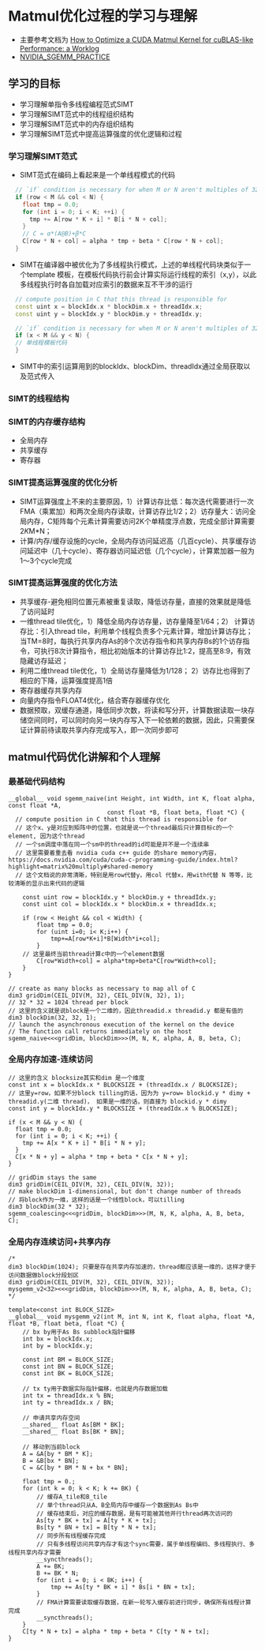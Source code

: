 # Matmul优化过程的学习与理解
- 主要参考文档为 [How to Optimize a CUDA Matmul Kernel for cuBLAS-like Performance: a Worklog](https://siboehm.com/articles/22/CUDA-MMM)
- [NVIDIA_SGEMM_PRACTICE](https://github.com/wangzyon/NVIDIA_SGEMM_PRACTICE/tree/master?tab=readme-ov-file)
## 学习的目标
- 学习理解单指令多线程编程范式SIMT
- 学习理解SIMT范式中的线程组织结构
- 学习理解SIMT范式中的内存组织结构
- 学习理解SIMT范式中提高运算强度的优化逻辑和过程
### 学习理解SIMT范式
- SIMT范式在编码上看起来是一个单线程模式的代码
```c++
  // `if` condition is necessary for when M or N aren't multiples of 32.
  if (row < M && col < N) {
    float tmp = 0.0;
    for (int i = 0; i < K; ++i) {
      tmp += A[row * K + i] * B[i * N + col];
    }
    // C = α*(A@B)+β*C
    C[row * N + col] = alpha * tmp + beta * C[row * N + col];
  }
```
- SIMT在编译器中被优化为了多线程执行模式，上述的单线程代码块类似于一个template 模板，在模板代码执行前会计算实际运行线程的索引（x,y），以此多线程执行时各自加载对应索引的数据来互不干涉的运行
```c++
  // compute position in C that this thread is responsible for
  const uint x = blockIdx.x * blockDim.x + threadIdx.x;
  const uint y = blockIdx.y * blockDim.y + threadIdx.y;

  // `if` condition is necessary for when M or N aren't multiples of 32.
  if (x < M && y < N) {
  // 单线程模板代码
  }

```
- SIMT中的索引运算用到的blockIdx、blockDim、threadIdx通过全局获取以及范式传入

### SIMT的线程结构
### SIMT的内存缓存结构
- 全局内存
- 共享缓存
- 寄存器
### SIMT提高运算强度的优化分析
- SIMT运算强度上不来的主要原因，1）计算访存比低：每次迭代需要进行一次FMA（乘累加）和两次全局内存读取，计算访存比1/2；2）访存量大：访问全局内存，C矩阵每个元素计算需要访问2K个单精度浮点数，完成全部计算需要 2*K*M*N；
- 计算/内存/缓存设施的cycle，全局内存访问延迟高（几百cycle）、共享缓存访问延迟中（几十cycle）、寄存器访问延迟低（几个cycle），计算累加器一般为1～3个cycle完成
### SIMT提高运算强度的优化方法
- 共享缓存-避免相同位置元素被重复读取，降低访存量，直接的效果就是降低了访问延时
- 一维thread tile优化，1）降低全局内存访存量，访存量降至1/64；2） 计算访存比：引入thread tile，利用单个线程负责多个元素计算，增加计算访存比；当TM=8时，每执行共享内存As的8个次访存指令和共享内存Bs的1个访存指令，可执行8次计算指令，相比初始版本的计算访存比1:2，提高至8:9，有效隐藏访存延迟；
- 利用二维thread tile优化，1）全局访存量降低为1/128； 2）访存比也得到了相应的下降，运算强度提高1倍
- 寄存器缓存共享内存
- 向量内存指令FLOAT4优化，结合寄存器缓存优化
- 数据预取，双缓存通道，降低同步次数，将读和写分开，计算数据读取一块存储空间同时，可以同时向另一块内存写入下一轮依赖的数据，因此，只需要保证计算前待读取共享内存完成写入，即一次同步即可
## matmul代码优化讲解和个人理解
### 最基础代码结构
```
__global__ void sgemm_naive(int Height, int Width, int K, float alpha, const float *A,
                            const float *B, float beta, float *C) {
  // compute position in C that this thread is responsible for
  // 这个x、y是对应到矩阵中的位置，也就是说一个thread最后只计算目标c的一个element, 因为这个thread
  // 一个sm调度中落在同一个sm中的thread的id可能是并不是一个连续串
  // 这里需要着重去看 nvidia cuda c++ guide 的share memory内容，https://docs.nvidia.com/cuda/cuda-c-programming-guide/index.html?highlight=matrix%20multiply#shared-memory
  // 这个文档说的非常清晰，特别是用row代替y，用col 代替x，用with代替 N 等等，比较清晰的显示出来代码的逻辑
  
    const uint row = blockIdx.y * blockDim.y + threadIdx.y;
    const uint col = blockIdx.x * blockDim.x + threadIdx.x;

    if (row < Height && col < Width) {
        float tmp = 0.0;
        for (uint i=0; i< K;i++) {
            tmp+=A[row*K+i]*B[Width*i+col];
        }
    // 这里最终当前thread计算c中的一个element数据
        C[row*Width+col] = alpha*tmp+beta*C[row*Width+col];
    }
}

// create as many blocks as necessary to map all of C
dim3 gridDim(CEIL_DIV(M, 32), CEIL_DIV(N, 32), 1);
// 32 * 32 = 1024 thread per block
// 这里的含义就是说block是一个二维的，因此threadid.x threadid.y 都是有值的
dim3 blockDim(32, 32, 1);
// launch the asynchronous execution of the kernel on the device
// The function call returns immediately on the host
sgemm_naive<<<gridDim, blockDim>>>(M, N, K, alpha, A, B, beta, C);

```
### 全局内存加速-连续访问
```
// 这里的含义 blocksize其实和dim 是一个维度
const int x = blockIdx.x * BLOCKSIZE + (threadIdx.x / BLOCKSIZE);
// 这里y=row，如果不分block tilling的话，因为为 y=row= blockid.y * dimy + threadid.y(二维 thread)， 如果是一维的话，则直接为 blockid.y * dimy
const int y = blockIdx.y * BLOCKSIZE + (threadIdx.x % BLOCKSIZE);

if (x < M && y < N) {
  float tmp = 0.0;
  for (int i = 0; i < K; ++i) {
    tmp += A[x * K + i] * B[i * N + y];
  }
  C[x * N + y] = alpha * tmp + beta * C[x * N + y];
}

// gridDim stays the same
dim3 gridDim(CEIL_DIV(M, 32), CEIL_DIV(N, 32));
// make blockDim 1-dimensional, but don't change number of threads
// 将block作为一维，这样的话是一个线性block，可以tilling
dim3 blockDim(32 * 32);
sgemm_coalescing<<<gridDim, blockDim>>>(M, N, K, alpha, A, B, beta, C);
```
### 全局内存连续访问+共享内存
```
/*
dim3 blockDim(1024); 只要是存在共享内存加速的，thread都应该是一维的，这样才便于访问数据做block分段划区
dim3 gridDim(CEIL_DIV(M, 32), CEIL_DIV(N, 32));
mysgemm_v2<32><<<gridDim, blockDim>>>(M, N, K, alpha, A, B, beta, C);
*/

template<const int BLOCK_SIZE>
__global__ void mysgemm_v2(int M, int N, int K, float alpha, float *A, float *B, float beta, float *C) {
    // bx by用于As Bs subblock指针偏移
    int bx = blockIdx.x;
    int by = blockIdx.y;

    const int BM = BLOCK_SIZE;
    const int BN = BLOCK_SIZE;
    const int BK = BLOCK_SIZE;

    // tx ty用于数据实际指针偏移，也就是内存数据加载
    int tx = threadIdx.x % BN;
    int ty = threadIdx.x / BN;

    // 申请共享内存空间
    __shared__ float As[BM * BK];
    __shared__ float Bs[BK * BN];

    // 移动到当前block
    A = &A[by * BM * K];
    B = &B[bx * BN];
    C = &C[by * BM * N + bx * BN];

    float tmp = 0.;
    for (int k = 0; k < K; k += BK) {
        // 缓存A_tile和B_tile
        // 单个thread只从A、B全局内存中缓存一个数据到As Bs中
        // 缓存结束后，对应的缓存数据，是有可能被其他并行thread再次访问的
        As[ty * BK + tx] = A[ty * K + tx];
        Bs[ty * BN + tx] = B[ty * N + tx];
        // 同步所有线程缓存完成
        // 只有多线程访问共享内存才有这个sync需要，属于单线程编码、多线程执行、多线程共享内存才需要
        __syncthreads();
        A += BK;
        B += BK * N;
        for (int i = 0; i < BK; i++) {
            tmp += As[ty * BK + i] * Bs[i * BN + tx];
        }
        // FMA计算需要读取缓存数据，在新一轮写入缓存前进行同步，确保所有线程计算完成
        __syncthreads();
    }
    C[ty * N + tx] = alpha * tmp + beta * C[ty * N + tx];
}
```

